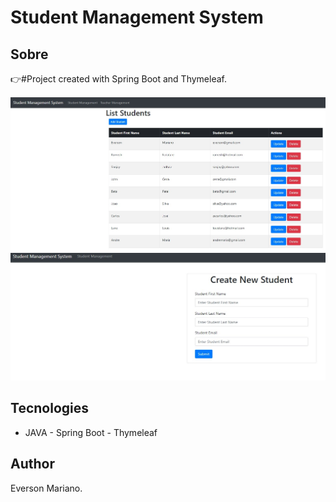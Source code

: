 # Student Management System

## Sobre

👉#Project created with Spring Boot and Thymeleaf. 

<img src="./media/images/tela.jpg" />
<br>
<img src="./media/images/tela1.jpg" />
<br>

## Tecnologies 

-   JAVA - Spring Boot - Thymeleaf

## Author

Everson Mariano.
